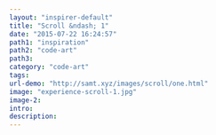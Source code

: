 ```yaml
---
layout: "inspirer-default"
title: "Scroll &ndash; 1"
date: "2015-07-22 16:24:57"
path1: "inspiration"
path2: "code-art"
path3:
category: "code-art"
tags:
url-demo: "http://samt.xyz/images/scroll/one.html"
image: "experience-scroll-1.jpg"
image-2:
intro:
description:
---
```

